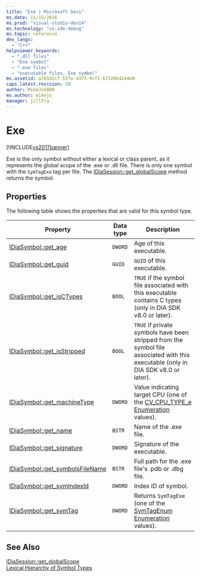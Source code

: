 ```yaml
---
title: "Exe | Microsoft Docs"
ms.date: 11/15/2016
ms.prod: "visual-studio-dev14"
ms.technology: "vs-ide-debug"
ms.topic: reference
dev_langs: 
  - "C++"
helpviewer_keywords: 
  - ".dll files"
  - "Exe symbol"
  - ".exe files"
  - "executable files, Exe symbol"
ms.assetid: a781d2cf-55fe-4373-9cf1-b732864244e0
caps.latest.revision: 20
author: MikeJo5000
ms.author: mikejo
manager: jillfra
---
```

# Exe
[!INCLUDE[vs2017banner](../../includes/vs2017banner.md)]

Exe is the only symbol without either a lexical or class parent, as it represents the global scope of the .exe or .dll file. There is only one symbol with the `SymTagExe` tag per file. The [IDiaSession::get_globalScope](../../debugger/debug-interface-access/idiasession-get-globalscope.md) method returns the symbol.  
  
## Properties  
 The following table shows the properties that are valid for this symbol type.  
  
|Property|Data type|Description|  
|--------------|---------------|-----------------|  
|[IDiaSymbol::get_age](../../debugger/debug-interface-access/idiasymbol-get-age.md)|`DWORD`|Age of this executable.|  
|[IDiaSymbol::get_guid](../../debugger/debug-interface-access/idiasymbol-get-guid.md)|`GUID`|`GUID` of this executable.|  
|[IDiaSymbol::get_isCTypes](../../debugger/debug-interface-access/idiasymbol-get-isctypes.md)|`BOOL`|`TRUE` if the symbol file associated with this executable contains C types (only in DIA SDK v8.0 or later).|  
|[IDiaSymbol::get_isStripped](../../debugger/debug-interface-access/idiasymbol-get-isstripped.md)|`BOOL`|`TRUE` if private symbols have been stripped from the symbol file associated with this executable (only in DIA SDK v8.0 or later).|  
|[IDiaSymbol::get_machineType](../../debugger/debug-interface-access/idiasymbol-get-machinetype.md)|`DWORD`|Value indicating target CPU (one of the [CV_CPU_TYPE_e Enumeration](../../debugger/debug-interface-access/cv-cpu-type-e.md) values).|  
|[IDiaSymbol::get_name](../../debugger/debug-interface-access/idiasymbol-get-name.md)|`BSTR`|Name of the .exe file.|  
|[IDiaSymbol::get_signature](../../debugger/debug-interface-access/idiasymbol-get-signature.md)|`DWORD`|Signature of the executable.|  
|[IDiaSymbol::get_symbolsFileName](../../debugger/debug-interface-access/idiasymbol-get-symbolsfilename.md)|`BSTR`|Full path for the .exe file's .pdb or .dbg file.|  
|[IDiaSymbol::get_symIndexId](../../debugger/debug-interface-access/idiasymbol-get-symindexid.md)|`DWORD`|Index ID of symbol.|  
|[IDiaSymbol::get_symTag](../../debugger/debug-interface-access/idiasymbol-get-symtag.md)|`DWORD`|Returns `SymTagExe` (one of the [SymTagEnum Enumeration](../../debugger/debug-interface-access/symtagenum.md) values).|  
  
## See Also  
 [IDiaSession::get_globalScope](../../debugger/debug-interface-access/idiasession-get-globalscope.md)   
 [Lexical Hierarchy of Symbol Types](../../debugger/debug-interface-access/lexical-hierarchy-of-symbol-types.md)
